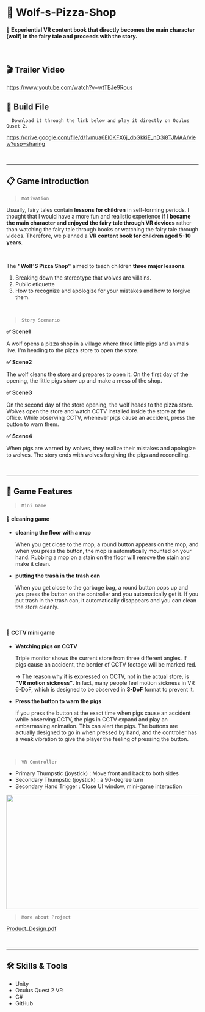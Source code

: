 # 🍕 Wolf-s-Pizza-Shop  
#### 🐺  **Experiential VR content book** that directly becomes the main character (wolf) in the fairy tale and proceeds with the story.
   
   </br>  
    

## 🎬 Trailer Video 
https://www.youtube.com/watch?v=wtTEJe9Rous


## 📂 Build File  
      Download it through the link below and play it directly on Oculus Quset 2.
https://drive.google.com/file/d/1vmua6EI0KFX6j_dbGkkiE_nD3i8TJMAA/view?usp=sharing  
   
   </br>  
    
  
  ---

## 📋 Game introduction


</aside>

> `Motivation`
> 

Usually, fairy tales contain **lessons for children** in self-forming periods. I thought that I would have a more fun and realistic experience if I **became the main character and enjoyed the fairy tale through VR devices** rather than watching the fairy tale through books or watching the fairy tale through videos. Therefore, we planned a **VR content book for children aged 5-10 years**.  

<br/>

The <b>"Wolf'S Pizza Shop"</b> aimed to teach children **three major lessons**.

1. Breaking down the stereotype that wolves are villains.
2. Public etiquette
3. How to recognize and apologize for your mistakes and how to forgive them.
<br/>

</aside>

> `Story Scenario`
> 

**✅ Scene1**

A wolf opens a pizza shop in a village where three little pigs and animals live. I'm heading to the pizza store to open the store.
<br/>  

**✅ Scene2**
  
The wolf cleans the store and prepares to open it. On the first day of the opening, the little pigs show up and make a mess of the shop.
 <br/> 
  
**✅ Scene3**  

On the second day of the store opening, the wolf heads to the pizza store. Wolves open the store and watch CCTV installed inside the store at the office. While observing CCTV, whenever pigs cause an accident, press the button to warn them.
  <br/>  

**✅ Scene4**

When pigs are warned by wolves, they realize their mistakes and apologize to wolves. The story ends with wolves forgiving the pigs and reconciling.    
  
     
   </br>  
    

---

## 📌 Game Features

> `Mini Game`
> 

#### 🧹 cleaning game

- **cleaning the floor with a mop**
    
    When you get close to the mop, a round button appears on the mop, and when you press the button, the mop is automatically mounted on your hand. Rubbing a mop on a stain on the floor will remove the stain and make it clean.
    
- **putting the trash in the trash can**
    
    When you get close to the garbage bag, a round button pops up and you press the button on the controller and you automatically get it. If you put trash in the trash can, it automatically disappears and you can clean the store cleanly.
    
  
  </br>

#### 📸 CCTV mini game
  
    
    
- **Watching pigs on CCTV**
    
    Triple monitor shows the current store from three different angles. If pigs cause an accident, the border of CCTV footage will be marked red.
    
    → The reason why it is expressed on CCTV, not in the actual store, is **"VR motion sickness"**. In fact, many people feel motion sickness in VR 6-DoF, which is designed to be observed in **3-DoF** format to prevent it.
    

- **Press the button to warn the pigs**
    
    If you press the button at the exact time when pigs cause an accident while observing CCTV, the pigs in CCTV expand and play an embarrassing animation. This can alert the pigs. The buttons are actually designed to go in when pressed by hand, and the controller has a weak vibration to give the player the feeling of pressing the button.
         
  </br>    
          

 
> `VR Controller`
> 
- Primary Thumpstic (joystick) : Move front and back to both sides
- Secondary Thumpstic (joystick) :  a 90-degree turn
- Secondary Hand Trigger : Close UI window, mini-game interaction

<img src="https://user-images.githubusercontent.com/79504024/210522489-871d0e92-ae0c-45bc-844e-8d1df1fa4d91.png" width="600" height="300"/>


  </br>    
          


> `More about Project`
> 

[Product_Design.pdf](https://s3-us-west-2.amazonaws.com/secure.notion-static.com/9e55bcde-707e-407a-b7a1-494d67332767/4%EC%A1%B0_%EB%94%94%EC%9E%90%EC%9D%B8%EA%B8%B0%EC%88%A0%EC%84%9C_-_%EB%B3%B5%EC%82%AC%EB%B3%B8.pdf)
   
   </br>  
    

---

## 🛠️ Skills & Tools

- Unity
- Oculus Quest 2 VR
- C#
- GitHub

